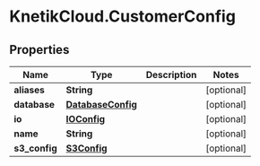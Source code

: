 # KnetikCloud.CustomerConfig

## Properties
Name | Type | Description | Notes
------------ | ------------- | ------------- | -------------
**aliases** | **String** |  | [optional] 
**database** | [**DatabaseConfig**](DatabaseConfig.md) |  | [optional] 
**io** | [**IOConfig**](IOConfig.md) |  | [optional] 
**name** | **String** |  | [optional] 
**s3_config** | [**S3Config**](S3Config.md) |  | [optional] 


